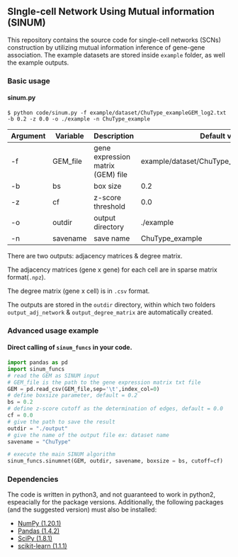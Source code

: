 ## SIngle-cell Network Using Mutual information (SINUM)
This repository contains the source code for single-cell networks (SCNs) construction by utilizing mutual information inference of gene-gene association.
The example datasets are stored inside `example` folder, as well the example outputs.
### Basic usage
#### sinum.py
```
$ python code/sinum.py -f example/dataset/ChuType_exampleGEM_log2.txt -b 0.2 -z 0.0 -o ./example -n ChuType_example
```
Argument | Variable | Description | Default value
------------ | ------------- | ------------- | -------------
-f | GEM_file | gene expression matrix (GEM) file | example/dataset/ChuType_exampleGEM_log2.txt
-b | bs | box size | 0.2
-z | cf | z-score threshold | 0.0
-o | outdir | output directory | ./example
-n | savename | save name | ChuType_example

There are two outputs: adjacency matrices & degree matrix.

The adjacency matrices (gene x gene) for each cell are in sparse matrix format(`.npz`).

The degree matrix (gene x cell) is in `.csv` format.

The outputs are stored in the `outdir` directory, within which two folders `output_adj_network` & `output_degree_matrix` are automatically created.
### Advanced usage example
#### Direct calling of `sinum_funcs` in your code.
```python
import pandas as pd
import sinum_funcs
# read the GEM as SINUM input
# GEM_file is the path to the gene expression matrix txt file
GEM = pd.read_csv(GEM_file,sep='\t',index_col=0)
# define boxsize parameter, default = 0.2
bs = 0.2
# define z-score cutoff as the determination of edges, default = 0.0
cf = 0.0
# give the path to save the result
outdir = "./output"
# give the name of the output file ex: dataset name
savename = "ChuType"

# execute the main SINUM algorithm
sinum_funcs.sinumnet(GEM, outdir, savename, boxsize = bs, cutoff=cf)
```
### Dependencies
The code is written in python3, and not guaranteed to work in python2, espeacially for the package versions. Additionally, the following packages (and the suggested version) must also be installed:
* [NumPy (1.20.1)](https://numpy.org/)
* [Pandas (1.4.2)](https://pandas.pydata.org/)
* [SciPy (1.8.1)](https://scipy.org/)
* [scikit-learn (1.1.1)](https://scikit-learn.org/stable/)
